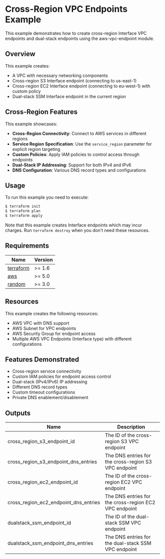 # Cross-Region VPC Endpoints Example

This example demonstrates how to create cross-region Interface VPC endpoints and dual-stack endpoints using the aws-vpc-endpoint module.

## Overview

This example creates:
- A VPC with necessary networking components
- Cross-region S3 Interface endpoint (connecting to us-east-1)
- Cross-region EC2 Interface endpoint (connecting to eu-west-1) with custom policy
- Dual-stack SSM Interface endpoint in the current region

## Cross-Region Features

This example showcases:
- **Cross-Region Connectivity**: Connect to AWS services in different regions
- **Service Region Specification**: Use the `service_region` parameter for explicit region targeting
- **Custom Policies**: Apply IAM policies to control access through endpoints
- **Dual-Stack IP Addressing**: Support for both IPv4 and IPv6
- **DNS Configuration**: Various DNS record types and configurations

## Usage

To run this example you need to execute:

```bash
$ terraform init
$ terraform plan
$ terraform apply
```

Note that this example creates Interface endpoints which may incur charges. Run `terraform destroy` when you don't need these resources.

## Requirements

| Name | Version |
|------|---------|
| <a name="requirement_terraform"></a> [terraform](#requirement\_terraform) | >= 1.6 |
| <a name="requirement_aws"></a> [aws](#requirement\_aws) | >= 5.0 |
| <a name="requirement_random"></a> [random](#requirement\_random) | >= 3.0 |

## Resources

This example creates the following resources:
- AWS VPC with DNS support
- AWS Subnet for VPC endpoints
- AWS Security Group for endpoint access
- Multiple AWS VPC Endpoints (Interface type) with different configurations

## Features Demonstrated

- Cross-region service connectivity
- Custom IAM policies for endpoint access control
- Dual-stack (IPv4/IPv6) IP addressing
- Different DNS record types
- Custom timeout configurations
- Private DNS enablement/disablement

## Outputs

| Name | Description |
|------|-------------|
| cross_region_s3_endpoint_id | The ID of the cross-region S3 VPC endpoint |
| cross_region_s3_endpoint_dns_entries | The DNS entries for the cross-region S3 VPC endpoint |
| cross_region_ec2_endpoint_id | The ID of the cross-region EC2 VPC endpoint |
| cross_region_ec2_endpoint_dns_entries | The DNS entries for the cross-region EC2 VPC endpoint |
| dualstack_ssm_endpoint_id | The ID of the dual-stack SSM VPC endpoint |
| dualstack_ssm_endpoint_dns_entries | The DNS entries for the dual-stack SSM VPC endpoint |
